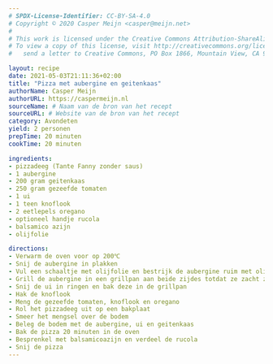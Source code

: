 ```yaml
---
# SPDX-License-Identifier: CC-BY-SA-4.0
# Copyright © 2020 Casper Meijn <casper@meijn.net>
# 
# This work is licensed under the Creative Commons Attribution-ShareAlike 4.0 International License. 
# To view a copy of this license, visit http://creativecommons.org/licenses/by-sa/4.0/ or 
#   send a letter to Creative Commons, PO Box 1866, Mountain View, CA 94042, USA.

layout: recipe
date: 2021-05-03T21:11:36+02:00
title: "Pizza met aubergine en geitenkaas"
authorName: Casper Meijn
authorURL: https://caspermeijn.nl
sourceName: # Naam van de bron van het recept
sourceURL: # Website van de bron van het recept
category: Avondeten
yield: 2 personen
prepTime: 20 minuten
cookTime: 20 minuten

ingredients:
- pizzadeeg (Tante Fanny zonder saus)
- 1 aubergine
- 200 gram geitenkaas
- 250 gram gezeefde tomaten
- 1 ui
- 1 teen knoflook
- 2 eetlepels oregano
- optioneel handje rucola
- balsamico azijn
- olijfolie

directions:
- Verwarm de oven voor op 200℃
- Snij de aubergine in plakken
- Vul een schaaltje met olijfolie en bestrijk de aubergine ruim met olijfolie
- Grill de aubergine in een grillpan aan beide zijdes totdat ze zacht zijn
- Snij de ui in ringen en bak deze in de grillpan
- Hak de knoflook
- Meng de gezeefde tomaten, knoflook en oregano
- Rol het pizzadeeg uit op een bakplaat
- Smeer het mengsel over de bodem
- Beleg de bodem met de aubergine, ui en geitenkaas
- Bak de pizza 20 minuten in de oven
- Besprenkel met balsamicoazijn en verdeel de rucola
- Snij de pizza
---
```


